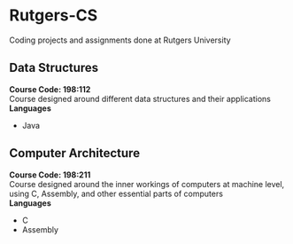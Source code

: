 # Rutgers-CS
Coding projects and assignments done at Rutgers University

## Data Structures
**Course Code: 198:112**    
Course designed around different data structures and their applications  
**Languages**
* Java


## Computer Architecture
**Course Code: 198:211**    
Course designed around the inner workings of computers at machine level, using C, Assembly, and other essential parts of computers  
**Languages**
* C
* Assembly

